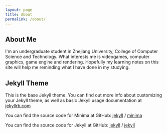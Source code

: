 ```yaml
---
layout: page
title: About
permalink: /about/
---
```


## About Me

I'm an undergraduate student in Zhejiang University, College of Computer Science and Technology. What interests me is videogames, computer graphics, game engine and rendering. Hopefully my learning notes on this site will help me reminding what I have done in my studying.


## Jekyll Theme

This is the base Jekyll theme. You can find out more info about customizing your Jekyll theme, as well as basic Jekyll usage documentation at [jekyllrb.com](https://jekyllrb.com/)

You can find the source code for Minima at GitHub:
[jekyll][jekyll-organization] /
[minima](https://github.com/jekyll/minima)

You can find the source code for Jekyll at GitHub:
[jekyll][jekyll-organization] /
[jekyll](https://github.com/jekyll/jekyll)


[jekyll-organization]: https://github.com/jekyll
